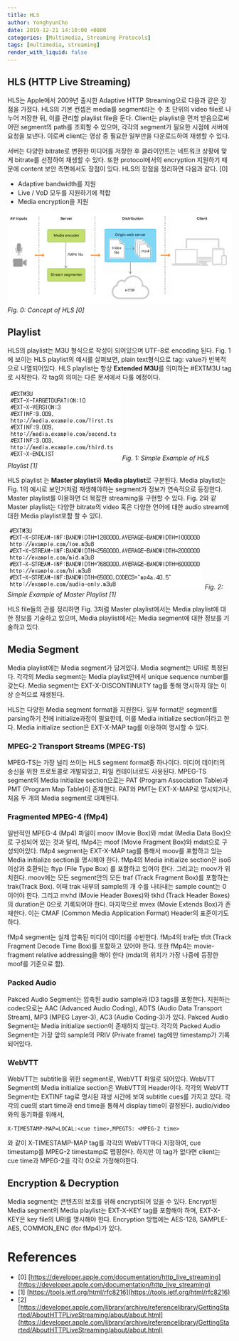 ```yaml
---
title: HLS
author: YonghyunCho
date: 2019-12-21 14:10:00 +0800
categories: [Multimedia, Streaming Protocols]
tags: [multimedia, streaming]
render_with_liquid: false
---
```


## HLS (HTTP Live Streaming)

HLS는 Apple에서 2009년 출시한 Adaptive HTTP Streaming으로 다음과 같은 장점을 가졌다. HLS의 기본 컨셉은 media를 segment라는 수 초 단위의 video file로 나누어 저장한 뒤, 이를 관리할 playlist file을 둔다. Client는 playlist을 먼저 받음으로써 어떤 segment의 path를 조회할 수 있으며, 각각의 segment가 필요한 시점에 서버에 요청을 보낸다. 이로써 client는 영상 중 필요한 일부만을 다운로드하여 재생할 수 있다.

서버는 다양한 bitrate로 변환한 미디어를 저장한 후 클라이언트는 네트워크 상황에 맞게 bitrate를 선정하여 재생할 수 있다. 또한 protocol에서의 encryption 지원하기 때문에 content 보안 측면에서도 장점이 있다. HLS의 장점을 정리하면 다음과 같다. [0]

- Adaptive bandwidth를 지원
- Live / VoD 모두를 지원하기에 적합
- Media encryption을 지원

![Concept of HLS](/assets/img/post/multimedia_protocol/hls/hls-concept.png)
_Fig. 0: Concept of HLS [0]_

## Playlist

HLS의 playlist는 M3U 형식으로 작성이 되어있으며 UTF-8로 encoding 된다. Fig. 1에 보이는 HLS playlist의 예시를 살펴보면, plain text형식으로 tag: value가 반복적으로 나열되어있다. HLS playlist는 항상 **Extended M3U**를 의미하는 #EXTM3U tag로 시작한다. 각 tag의 의미는 다른 문서에서 다룰 예정이다. 

![Simple Example of HLS Playlist](/assets/img/post/multimedia_protocol/hls/hls-playlist-example.png)
_Fig. 1: Simple Example of HLS Playlist [1]_

HLS playlist 는 **Master playlist**와 **Media playlist**로 구분된다. Media playlist는 Fig. 1의 예시로 보인거처럼 재생해야하는 segment가 정보가 연속적으로 등장한다. Master playlist를 이용하면 더 복잡한 streaming을 구현할 수 있다. Fig. 2와 같 Master playlist는 다양한 bitrate의 video 혹은 다양한 언어에 대한 audio stream에 대한 Media playlist포함 할 수 있다.

![Simple Example of Master Playlist](/assets/img/post/multimedia_protocol/hls/master-playlist-example.png)
_Fig. 2: Simple Example of Master Playlist [1]_

HLS file들의 관를 정리하면 Fig. 3처럼 Master playlist에서는 Media playlist에 대한 정보를 기술하고 있으며, Media playlist에서는 Media segment에 대한 정보를 기술하고 있다.

## Media Segment

Media playlist에는 Media segment가 담겨있다.  Media segment는 URI로 특정된다. 각각의 Media segment는 Media playlist안에서 unique sequence number를 갖는다. Media segment는 EXT-X-DISCONTINUITY tag를 통해 명시하지 않는 이상 순적으로 재생된다.

HLS는 다양한 Media segment format을 지원한다.  일부 format은 segment를 parsing하기 전에 initialize과정이 필요한데, 이를 Media initialize section이라고 한다. Media initialize section은 EXT-X-MAP tag를 이용하여 명시할 수 있다.

### MPEG-2 Transport Streams (MPEG-TS)

MPEG-TS는 가장 널리 쓰이는 HLS segment format중 하나이다. 미디어 데이터의 송신을 위한 프로토콜로 개발되었고, 파일 컨테이너로도 사용된다. MPEG-TS segment의 Media initialize section으로는 PAT (Program Association Table)과 PMT (Program Map Table)이 존재한다. PAT와 PMT는 EXT-X-MAP로 명시되거나, 처음 두 개의 Media segment로 대체된다.

### Fragmented MPEG-4 (fMp4)

일반적인 MPEG-4 (Mp4) 파일이 moov (Movie Box)와 mdat (Media Data Box)으로 구성되어 있는 것과 달리, fMp4는 moof (Movie Fragment Box)와 mdat으로 구성되어있다. fMp4 segment는 EXT-X-MAP tag를 통해서 moov를 포함하고 있는 Media initialize section을 명시해야 한다. fMp4의 Media initialize section은 iso6 이상과 호환되는 ftyp (File Type Box) 를 포함하고 있어야 한다. 그리고는 moov가 위치한다. moov에는 모든 segment안의 모든 traf (Track Fragment Box)를  포함하는 trak(Track Box). 이때 trak 내부의 sample의 개 수를 나타내는 sample count는 0이어야 한다. 그리고 mvhd (Movie Header Boxes)와 tkhd (Track Header Boxes)의 duration은 0으로 기록되어야 한다. 마지막으로 mvex (Movie Extends Box)가 존재한다. 이는 CMAF (Common Media Application Format) Header의 표준이기도 하다. 

fMp4 segment는 실제 압축된 미디어 데이터를 수반한다. fMp4의 traf는 tfdt (Track Fragment Decode Time Box)를 포함하고 있어야 한다.  또한 fMp4는 movie-fragment relative addressing을 해야 한다 (mdat의 위치가 가장 나중에 등장한 moof를 기준으로 함).

### Packed Audio
Pakced Audio Segment는 압축된 audio sample과 ID3 tags를 포함한다. 지원하는 codec으로는 AAC (Advanced Audio Coding), ADTS (Audio Data Transport Stream), MP3 (MPEG Layer-3), AC3 (Audio Coding-3)가 있다. Pakced Audio Segment는 Media initialize section이 존재하지 않는다. 각각의 Packed Audio Segment는 가장 앞의 sample의 PRIV (Private frame) tag에만 timestamp가 기록되어있다.

### WebVTT
WebVTT는 subtitle을 위한 segment로, WebVTT 파일로 되어있다. WebVTT Segment의 Media initialize section은 WebVTT의 Header이다. 각각의 WebVTT Segment는 EXTINF tag로 명시된 재생 시간에 보여 subtitle cues를 가지고 있다. 각각의 cue의 start time과 end time을 통해서 display time이 결정된다.  audio/video와의 동기화를 위해서,

```
X-TIMESTAMP-MAP=LOCAL:<cue time>,MPEGTS: <MPEG-2 time>
```

와 같이  X-TIMESTAMP-MAP tag를 각각의 WebVTT마다 지정하여, cue timestamp를 MPEG-2 timestamp로 맵핑한다. 하지만 이 tag가 없다면 client는 cue time과 MPEG-2을 각각 0으로 가정해야한다.

## Encryption & Decryption

Media segment는 콘텐츠의 보호를 위해 encrypt되어 있을 수 있다. Encrypt된 Media segment의 Media playlist는 EXT-X-KEY tag를 포함해야 하며, EXT-X-KEY은 key file의 URI를 명시해야 한다.  Encryption 방법에는 AES-128, SAMPLE-AES, COMMON_ENC (for fMp4)가 있다. 

# References

- [0] [https://developer.apple.com/documentation/http_live_streaming](https://developer.apple.com/documentation/http_live_streaming)
- [1] [https://tools.ietf.org/html/rfc8216](https://tools.ietf.org/html/rfc8216)
- [2] [https://developer.apple.com/library/archive/referencelibrary/GettingStarted/AboutHTTPLiveStreaming/about/about.html](https://developer.apple.com/library/archive/referencelibrary/GettingStarted/AboutHTTPLiveStreaming/about/about.html)